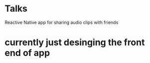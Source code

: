 # Talks
Reactive Native app for sharing audio clips with friends 

# currently just desinging the front end of app
